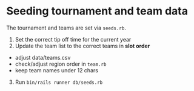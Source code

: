 # Seeding tournament and team data

The tournament and teams are set via `seeds.rb`.

1. Set the correct tip off time for the current year
2. Update the team list to the correct teams in **slot order**

* adjust data/teams.csv
* check/adjust region order in `team.rb`
* keep team names under 12 chars

3. Run `bin/rails runner db/seeds.rb`